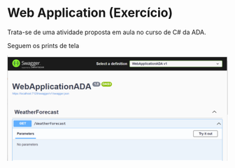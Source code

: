# Web Application (Exercício)

Trata-se de uma atividade proposta em aula no curso de C# da ADA.

Seguem os prints de tela

![1](https://github.com/angelafrocha/WebApplicationADA/blob/master/PrintsAPI/1.png?raw=true)
